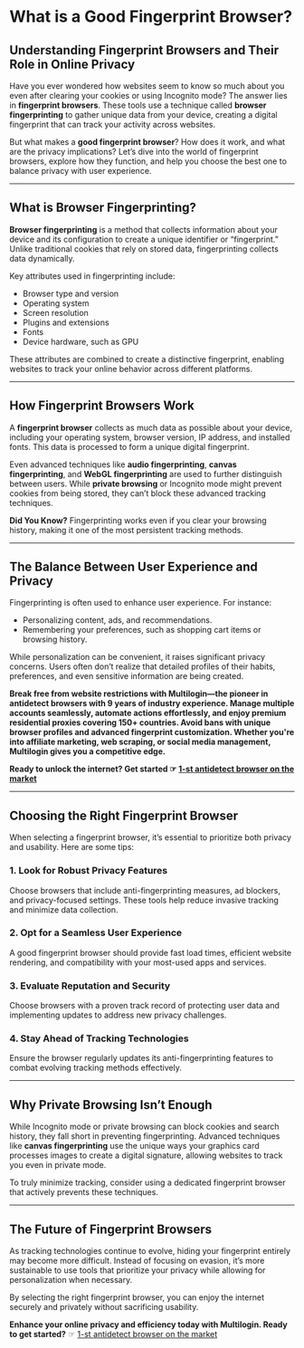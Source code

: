 # What is a Good Fingerprint Browser?

## Understanding Fingerprint Browsers and Their Role in Online Privacy

Have you ever wondered how websites seem to know so much about you even after clearing your cookies or using Incognito mode? The answer lies in **fingerprint browsers**. These tools use a technique called **browser fingerprinting** to gather unique data from your device, creating a digital fingerprint that can track your activity across websites.

But what makes a **good fingerprint browser**? How does it work, and what are the privacy implications? Let’s dive into the world of fingerprint browsers, explore how they function, and help you choose the best one to balance privacy with user experience.

---

## What is Browser Fingerprinting?

**Browser fingerprinting** is a method that collects information about your device and its configuration to create a unique identifier or “fingerprint.” Unlike traditional cookies that rely on stored data, fingerprinting collects data dynamically.

Key attributes used in fingerprinting include:

- Browser type and version  
- Operating system  
- Screen resolution  
- Plugins and extensions  
- Fonts  
- Device hardware, such as GPU  

These attributes are combined to create a distinctive fingerprint, enabling websites to track your online behavior across different platforms.

---

## How Fingerprint Browsers Work

A **fingerprint browser** collects as much data as possible about your device, including your operating system, browser version, IP address, and installed fonts. This data is processed to form a unique digital fingerprint.

Even advanced techniques like **audio fingerprinting**, **canvas fingerprinting**, and **WebGL fingerprinting** are used to further distinguish between users. While **private browsing** or Incognito mode might prevent cookies from being stored, they can’t block these advanced tracking techniques.

**Did You Know?** Fingerprinting works even if you clear your browsing history, making it one of the most persistent tracking methods.

---

## The Balance Between User Experience and Privacy

Fingerprinting is often used to enhance user experience. For instance:

- Personalizing content, ads, and recommendations.
- Remembering your preferences, such as shopping cart items or browsing history.

While personalization can be convenient, it raises significant privacy concerns. Users often don’t realize that detailed profiles of their habits, preferences, and even sensitive information are being created.

**Break free from website restrictions with Multilogin—the pioneer in antidetect browsers with 9 years of industry experience. Manage multiple accounts seamlessly, automate actions effortlessly, and enjoy premium residential proxies covering 150+ countries. Avoid bans with unique browser profiles and advanced fingerprint customization. Whether you're into affiliate marketing, web scraping, or social media management, Multilogin gives you a competitive edge.**

**Ready to unlock the internet? Get started ☞ [1-st antidetect browser on the market](https://bit.ly/multIlogin)**

---

## Choosing the Right Fingerprint Browser

When selecting a fingerprint browser, it’s essential to prioritize both privacy and usability. Here are some tips:

### 1. Look for Robust Privacy Features
Choose browsers that include anti-fingerprinting measures, ad blockers, and privacy-focused settings. These tools help reduce invasive tracking and minimize data collection.

### 2. Opt for a Seamless User Experience
A good fingerprint browser should provide fast load times, efficient website rendering, and compatibility with your most-used apps and services.

### 3. Evaluate Reputation and Security
Choose browsers with a proven track record of protecting user data and implementing updates to address new privacy challenges.

### 4. Stay Ahead of Tracking Technologies
Ensure the browser regularly updates its anti-fingerprinting features to combat evolving tracking methods effectively.

---

## Why Private Browsing Isn’t Enough

While Incognito mode or private browsing can block cookies and search history, they fall short in preventing fingerprinting. Advanced techniques like **canvas fingerprinting** use the unique ways your graphics card processes images to create a digital signature, allowing websites to track you even in private mode.

To truly minimize tracking, consider using a dedicated fingerprint browser that actively prevents these techniques.

---

## The Future of Fingerprint Browsers

As tracking technologies continue to evolve, hiding your fingerprint entirely may become more difficult. Instead of focusing on evasion, it’s more sustainable to use tools that prioritize your privacy while allowing for personalization when necessary.

By selecting the right fingerprint browser, you can enjoy the internet securely and privately without sacrificing usability.

**Enhance your online privacy and efficiency today with Multilogin. Ready to get started?** ☞ [1-st antidetect browser on the market](https://bit.ly/multIlogin)
